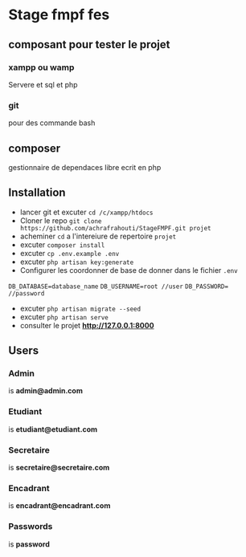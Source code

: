 # Stage fmpf fes

## composant pour tester le projet

### xampp ou wamp

Servere et  sql et php

### git

pour des commande bash

## composer

gestionnaire de dependaces libre ecrit en php

## Installation

- lancer git et excuter `cd /c/xampp/htdocs`
- Cloner le repo  `git clone https://github.com/achrafrahouti/StageFMPF.git projet`
- acheminer `cd` a l'intereiure de repertoire `projet`
- excuter `composer install`
- excuter `cp .env.example .env`
- excuter `php artisan key:generate`
- Configurer les coordonner de base de donner dans le fichier  `.env`

`DB_DATABASE=database_name`
`DB_USERNAME=root //user`
`DB_PASSWORD=     //password`

- excuter `php artisan migrate --seed`
- excuter `php artisan serve`
- consulter le projet __http://127.0.0.1:8000__

## Users

### Admin

is
__admin@admin.com__

### Etudiant

is
__etudiant@etudiant.com__

### Secretaire

is
__secretaire@secretaire.com__

### Encadrant

is
__encadrant@encadrant.com__

### Passwords

is
__password__
